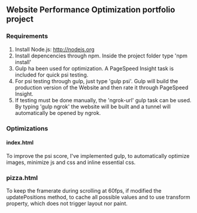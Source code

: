 ## Website Performance Optimization portfolio project

### Requirements

1. Install Node.js: http://nodejs.org
2. Install depencencies through npm. Inside the project folder type 'npm install'
3. Gulp ha been used for optimization. A PageSpeed Insight task is included for quick psi testing.
4. For psi testing through gulp, just type 'gulp psi'. Gulp will build the production version of the
Website and then rate it through PageSpeed Insight.
5. If testing must be done manually, the 'ngrok-url' gulp task can be used. By typing
'gulp ngrok' the website will be built and a tunnel will automatically be opened by ngrok.

### Optimizations
#### index.html
To improve the psi score, I've implemented gulp, to automatically optimize images,
minimize js and css and inline essential css.

### pizza.html
To keep the framerate during scrolling at 60fps, if modified the updatePositions
method, to cache all possible values and to use transform property, which does not
trigger layout nor paint.
